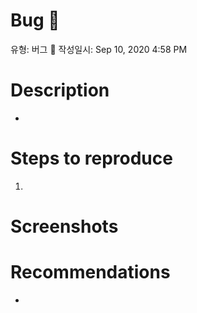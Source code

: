 # Bug 🐞

유형: 버그 🐞
작성일시: Sep 10, 2020 4:58 PM

# Description

- 

# Steps to reproduce

1. 

# Screenshots

# Recommendations

-